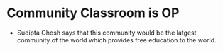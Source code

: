# Community Classroom is OP

- Sudipta Ghosh says that this community would be the latgest community of the world which provides free education to the world.
